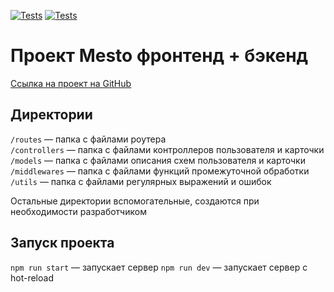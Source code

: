 [![Tests](../../actions/workflows/tests-13-sprint.yml/badge.svg)](../../actions/workflows/tests-13-sprint.yml) [![Tests](../../actions/workflows/tests-14-sprint.yml/badge.svg)](../../actions/workflows/tests-14-sprint.yml)

# Проект Mesto фронтенд + бэкенд

[Ссылка на проект на GitHub](https://github.com/MalakhN/express-mesto-gha.git)

## Директории

`/routes` — папка с файлами роутера\
`/controllers` — папка с файлами контроллеров пользователя и карточки\
`/models` — папка с файлами описания схем пользователя и карточки\
`/middlewares` — папка с файлами функций промежуточной обработки\
`/utils` — папка с файлами регулярных выражений и ошибок

Остальные директории вспомогательные, создаются при необходимости разработчиком

## Запуск проекта

`npm run start` — запускает сервер
`npm run dev` — запускает сервер с hot-reload
